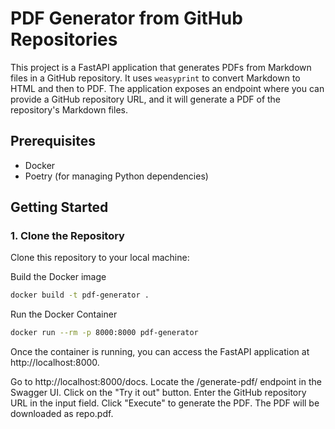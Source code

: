 # PDF Generator from GitHub Repositories

This project is a FastAPI application that generates PDFs from Markdown files in a GitHub repository. It uses `weasyprint` to convert Markdown to HTML and then to PDF. The application exposes an endpoint where you can provide a GitHub repository URL, and it will generate a PDF of the repository's Markdown files.

## Prerequisites

- Docker
- Poetry (for managing Python dependencies)

## Getting Started

### 1. Clone the Repository

Clone this repository to your local machine:

Build the Docker image

```bash
docker build -t pdf-generator .
```

Run the Docker Container

```bash
docker run --rm -p 8000:8000 pdf-generator
```

Once the container is running, you can access the FastAPI application at http://localhost:8000.


Go to http://localhost:8000/docs.
Locate the /generate-pdf/ endpoint in the Swagger UI.
Click on the "Try it out" button.
Enter the GitHub repository URL in the input field.
Click "Execute" to generate the PDF.
The PDF will be downloaded as repo.pdf.
